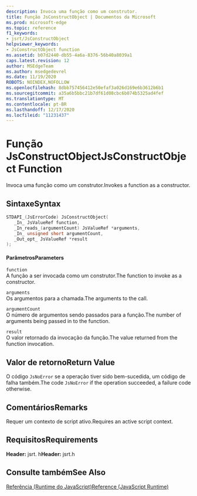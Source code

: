 ```yaml
---
description: Invoca uma função como um construtor.
title: Função JsConstructObject | Documentos da Microsoft
ms.prod: microsoft-edge
ms.topic: reference
f1_keywords:
- jsrt/JsConstructObject
helpviewer_keywords:
- JsConstructObject function
ms.assetid: b07d2440-db55-4a6a-8376-56b40a8039a1
caps.latest.revision: 12
author: MSEdgeTeam
ms.author: msedgedevrel
ms.date: 11/19/2020
ROBOTS: NOINDEX,NOFOLLOW
ms.openlocfilehash: 8dbb757456412e50efaf3a026d169e6b3612b6b1
ms.sourcegitcommit: a35a6b5bbc21b7df61d08cbc6b074b5325ad4fef
ms.translationtype: MT
ms.contentlocale: pt-BR
ms.lasthandoff: 12/17/2020
ms.locfileid: "11231437"
---
```

# <span data-ttu-id="3a8d5-103">Função JsConstructObject</span><span class="sxs-lookup"><span data-stu-id="3a8d5-103">JsConstructObject Function</span></span>

<span data-ttu-id="3a8d5-104">Invoca uma função como um construtor.</span><span class="sxs-lookup"><span data-stu-id="3a8d5-104">Invokes a function as a constructor.</span></span>  
  
## <span data-ttu-id="3a8d5-105">Sintaxe</span><span class="sxs-lookup"><span data-stu-id="3a8d5-105">Syntax</span></span>  
  
```cpp  
STDAPI_(JsErrorCode) JsConstructObject(  
   _In_ JsValueRef function,  
   _In_reads_(argumentCount) JsValueRef *arguments,  
   _In_ unsigned short argumentCount,  
   _Out_opt_ JsValueRef *result  
);  
```  
  
#### <span data-ttu-id="3a8d5-106">Parâmetros</span><span class="sxs-lookup"><span data-stu-id="3a8d5-106">Parameters</span></span>  
 `function`  
 <span data-ttu-id="3a8d5-107">A função a ser invocada como um construtor.</span><span class="sxs-lookup"><span data-stu-id="3a8d5-107">The function to invoke as a constructor.</span></span>  
  
 `arguments`  
 <span data-ttu-id="3a8d5-108">Os argumentos para a chamada.</span><span class="sxs-lookup"><span data-stu-id="3a8d5-108">The arguments to the call.</span></span>  
  
 `argumentCount`  
 <span data-ttu-id="3a8d5-109">O número de argumentos sendo passados para a função.</span><span class="sxs-lookup"><span data-stu-id="3a8d5-109">The number of arguments being passed in to the function.</span></span>  
  
 `result`  
 <span data-ttu-id="3a8d5-110">O valor retornado da invocação da função.</span><span class="sxs-lookup"><span data-stu-id="3a8d5-110">The value returned from the function invocation.</span></span>  
  
## <span data-ttu-id="3a8d5-111">Valor de retorno</span><span class="sxs-lookup"><span data-stu-id="3a8d5-111">Return Value</span></span>  
 <span data-ttu-id="3a8d5-112">O código `JsNoError` se a operação tiver sido bem-sucedida, um código de falha também.</span><span class="sxs-lookup"><span data-stu-id="3a8d5-112">The code `JsNoError` if the operation succeeded, a failure code otherwise.</span></span>  
  
## <span data-ttu-id="3a8d5-113">Comentários</span><span class="sxs-lookup"><span data-stu-id="3a8d5-113">Remarks</span></span>  
 <span data-ttu-id="3a8d5-114">Requer um contexto de script ativo.</span><span class="sxs-lookup"><span data-stu-id="3a8d5-114">Requires an active script context.</span></span>  
  
## <span data-ttu-id="3a8d5-115">Requisitos</span><span class="sxs-lookup"><span data-stu-id="3a8d5-115">Requirements</span></span>  
 <span data-ttu-id="3a8d5-116">**Header:** jsrt. h</span><span class="sxs-lookup"><span data-stu-id="3a8d5-116">**Header:** jsrt.h</span></span>  
  
## <span data-ttu-id="3a8d5-117">Consulte também</span><span class="sxs-lookup"><span data-stu-id="3a8d5-117">See Also</span></span>  
 [<span data-ttu-id="3a8d5-118">Referência (Runtime do JavaScript)</span><span class="sxs-lookup"><span data-stu-id="3a8d5-118">Reference (JavaScript Runtime)</span></span>](../chakra-hosting/reference-javascript-runtime.md)

